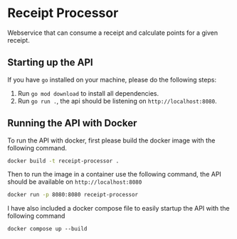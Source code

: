 # Receipt Processor

Webservice that can consume a receipt and calculate points for a given receipt.

## Starting up the API

If you have `go` installed on your machine, please do the following steps: 
1. Run `go mod download` to install all dependencies. 
2. Run `go run .`, the api should be listening on `http://localhost:8080`.

## Running the API with Docker

To run the API with docker, first please build the docker image with the following command.

```sh
docker build -t receipt-processor .
```

Then to run the image in a container use the following command, the API should be available on `http://localhost:8080`

```sh
docker run -p 8080:8080 receipt-processor
```

I have also included a docker compose file to easily startup the API with the following command

```
docker compose up --build
```
